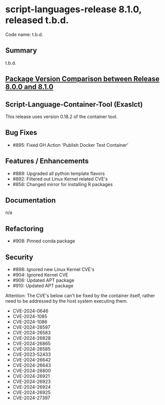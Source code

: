 # script-languages-release 8.1.0, released t.b.d.

Code name: t.b.d.

## Summary

t.b.d.

## [Package Version Comparison between Release 8.0.0 and 8.1.0](package_diffs/8.1.0/README.md)

## Script-Language-Container-Tool (Exaslct)

This release uses version 0.18.2 of the container tool. 

## Bug Fixes

- #895: Fixed GH Action 'Publish Docker Test Container' 

## Features / Enhancements

- #889: Upgraded all python template flavors
- #892: Filtered out Linux Kernel related CVE's
- #856: Changed mirror for installing R packages

## Documentation

n/a

## Refactoring

- #908: Pinned conda package

## Security

- #898: Ignored new Linux Kernel CVE's
- #904: Ignored Kernel CVE
- #906: Updated APT package
- #910: Updated APT package

Attention: The CVE's below can't be fixed by the container itself, rather need to be addressed by the host system executing them.

 - CVE-2024-0646
 - CVE-2024-1085
 - CVE-2024-1086
 - CVE-2024-26597
 - CVE-2024-26583
 - CVE-2024-26828
 - CVE-2024-26865
 - CVE-2024-26585
 - CVE-2023-52433
 - CVE-2024-26642
 - CVE-2024-26643
 - CVE-2024-26800
 - CVE-2024-26921
 - CVE-2024-26923
 - CVE-2024-26924
 - CVE-2024-26925
 - CVE-2024-27397 